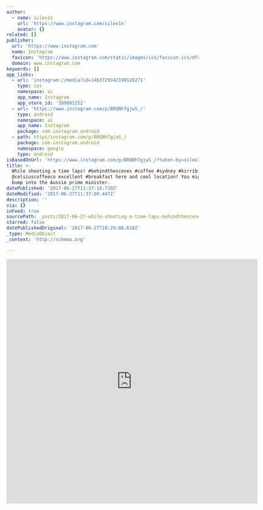 ```yaml
---
author:
  - name: silev1n
    url: 'https://www.instagram.com/silev1n'
    avatar: {}
related: []
publisher:
  url: 'https://www.instagram.com'
  name: Instagram
  favicon: 'https://www.instagram.com/static/images/ico/favicon.ico/dfa85bb1fd63.ico'
  domain: www.instagram.com
keywords: []
app_links:
  - url: 'instagram://media?id=1463729342190126271'
    type: ios
    namespace: ai
    app_name: Instagram
    app_store_id: '389801252'
  - url: 'https://www.instagram.com/p/BRQNhTgjwS_/'
    type: android
    namespace: ai
    app_name: Instagram
    package: com.instagram.android
  - path: https/instagram.com/p/BRQNhTgjwS_/
    package: com.instagram.android
    namespace: google
    type: android
isBasedOnUrl: 'https://www.instagram.com/p/BRQNhTgjwS_/?taken-by=silev1n'
title: >-
  While shooting a time laps! #behindthescenes #coffee #sydney #kirribilli
  @celsiuscoffeeco excellent #breakfast here and cool location! You might even
  bump into the Aussie prime minister.
datePublished: '2017-06-27T11:37:10.720Z'
dateModified: '2017-06-27T11:37:09.447Z'
description: ''
via: {}
inFeed: true
sourcePath: _posts/2017-06-27-while-shooting-a-time-laps-behindthescenes-coffee-sydney.md
starred: false
datePublishedOriginal: '2017-06-27T10:29:08.618Z'
_type: MediaObject
_context: 'http://schema.org'

---
```

<iframe src="https://cdn.embedly.com/widgets/media.html?src=https%3A%2F%2Fscontent.cdninstagram.com%2Ft50.2886-16%2F17122828_197853267364658_9198171269000855552_n.mp4&amp;src_secure=1&amp;url=https%3A%2F%2Fwww.instagram.com%2Fp%2FBRQNhTgjwS_%2F&amp;image=https%3A%2F%2Fscontent.cdninstagram.com%2Ft51.2885-15%2Fe15%2F17077479_1986608341566327_8253357014537732096_n.jpg&amp;key=a715cf41cc93453ca338d350cd26f87b&amp;type=video%2Fmp4&amp;schema=instagram" width="658" height="640" scrolling="no" frameborder="0" allowfullscreen="" style=""></iframe>